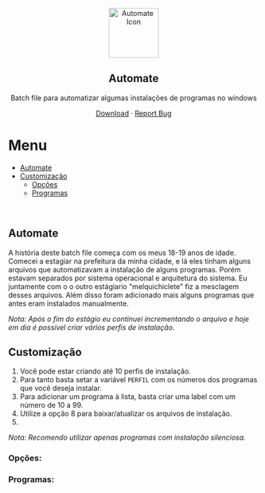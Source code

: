<p align="center">
 <img width="100px" src="automate.ico" align="center" alt="Automate Icon"/>
 <h2 align="center">Automate</h2>
 <p align="center">Batch file para automatizar algumas instalações de programas no windows</p>
</p>

<p align="center">
    <a href="https://github.com/ylJeferson/automate">Download</a>
    ·
    <a href="https://github.com/ylJeferson/automate/issues/new/choose">Report Bug</a>
  </p>
<!-- <p align="center">Love the project? Please consider <a href="https://www.paypal.me/yljeferson">donating</a> to help it improve! -->

# Menu

- [Automate](#automate)
- [Customização](#customização)
  - [Opções](#opções)
  - [Programas](#programas)
<br>

## Automate

A história deste batch file começa com os meus 18-19 anos de idade.
Comecei a estagiar na prefeitura da minha cidade, e lá eles tinham alguns arquivos que automatizavam a instalação de alguns programas.
Porém estavam separados por sistema operacional e arquitetura do sistema.
Eu juntamente com o o outro estágiario "melquichiclete" fiz a mesclagem desses arquivos.
Além disso foram adicionado mais alguns programas que antes eram instalados manualmente.

_Nota: Após o fim do estágio eu continuei incrementando o arquivo e hoje em dia é possível criar vários perfis de instalação._
<br>

## Customização

1. Você pode estar criando até 10 perfis de instalação.
2. Para tanto basta setar a variável `PERFIL` com os números dos programas que você deseja instalar.
3. Para adicionar um programa à lista, basta criar uma label com um número de 10 a 99.
4. Utilize a opção 8 para baixar/atualizar os arquivos de instalação.
5. 

_Nota: Recomendo utilizar apenas programas com instalação silenciosa._

<!--
 if %errorlevel% equ 1 set PERFIL=10 12 13 14 19 20 21 22 23 24 25 26 27 31 33 34 90 91 98<br>
 if %errorlevel% equ 2 set PERFIL=09 & rem do it yourself<br>
 if %errorlevel% equ 3 set PERFIL=bu & rem bat update<br>
 if %errorlevel% equ 4 cls && goto copyright<br>
 if %errorlevel% equ 5 cls && goto copyright<br>
 if %errorlevel% equ 6 cls && goto copyright<br>
 if %errorlevel% equ 7 cls && goto copyright<br>
 if %errorlevel% equ 8 cls && goto copyright<br>
 if %errorlevel% equ 9 cls && goto copyright<br>
 if %errorlevel% equ 10 set PERFIL=13 14 90 91 98<br>
-->
  
### Opções:
<!--
 - `bgcolor` - Banner background _(any css color)_
 - `name` - Title _(whatever title you want)_. (I recommend it be your name)
 - `namecolor` - Title color _(any css color)_.  (I recommend it be hex color)
 - `namefont` - Title Font _(google font name)_. (I recommend https://fonts.google.com/)
 - `namefontsize` - Title _(font-size)_. (I recommend using 'rem')
 - `anim` - Words _(any words you want, separated by ';')_. (I recommend it be your qualities)
 - `animcolor` - Words color _(any css color)_.  (I recommend it be hex color)
 - `animfont` - Words Font _(google font name)_. (I recommend https://fonts.google.com/)
 - `animfontsize` - Words _(font-size)_. (I recommend using 'rem')
-->
### Programas:
<!--
 - `bgcolor` - bgcolor=_transparent_
 - `name` - name=_Example_
 - `namecolor` - namecolor=_rgb%28255,99,71%29_
 - `namefont` - namefont=_Tangerine_
 - `namefontsize` - namefontsize=_10rem_
 - `anim` - anim=_that's;what;this;is_
 - `animcolor` - animcolor=_%236941d3_
 - `animfont` - animfont=_Flow%20Rounded_
 - `animfontsize` - animfontsize=_5em_
-->
